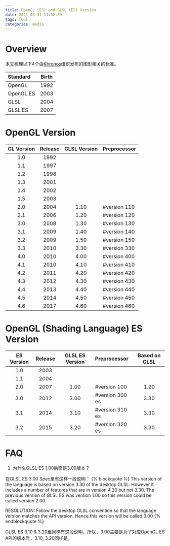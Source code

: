```yaml
---
title: OpenGL (ES) and GLSL (ES) Version
date: 2021-03-31 11:52:59
tags: [GL]
categories: media
---
```


# Overview
本文梳理以下4个由[Khronos](https://www.khronos.org/)组织发布的图形相关的标准。

<!--more-->

| Standard | Birth |
|:---------|:-----:|
| OpenGL   | 1992  |
| OpenGL ES| 2003  |
| GLSL     | 2004  |
| GLSL ES  | 2007  |

# OpenGL Version
| GL Version | Release | GLSL Version | Preprocessor |
|:----------:|:-------:|:------------:|:-------------|
| 1.0        | 1992    |              |              | 
| 1.1        | 1997    |              |              |
| 1.2        | 1998    |              |              |
| 1.3        | 2001    |              |              |
| 1.4        | 2002    |              |              |
| 1.5        | 2003    |              |              |
| 2.0        | 2004    | 1.10         | #version 110 |
| 2.1        | 2006    | 1.20         | #version 120 |
| 3.0        | 2008    | 1.30         | #version 130 |
| 3.1        | 2009    | 1.40         | #version 140 |
| 3.2        | 2009    | 1.50         | #version 150 | 
| 3.3        | 2010    | 3.30         | #version 330 |
| 4.0        | 2010    | 4.00         | #version 400 |
| 4.1        | 2010    | 4.10         | #version 410 |
| 4.2        | 2011    | 4.20         | #version 420 |
| 4.3        | 2012    | 4.30         | #version 430 |
| 4.4        | 2013    | 4.40         | #version 440 |
| 4.5        | 2014    | 4.50         | #version 450 |
| 4.6        | 2017    | 4.60         | #version 460 |

# OpenGL (Shading Language) ES Version
| ES Version | Release | GLSL ES Version | Preprocessor   | Based on GLSL |
|:----------:|:-------:|:---------------:|:---------------|:-------------:|
| 1.0        | 2003    |                 |                |               | 
| 1.1        | 2004    |                 |                |               |
| 2.0        | 2007    | 1.00            | #version 100   | 1.20          |
| 3.0        | 2012    | 3.00            | #version 300 es| 3.30          |
| 3.1        | 2014    | 3.10            | #version 310 es| 3.30          |
| 3.2        | 2015    | 3.20            | #version 320 es| 3.30          |

# FAQ
1. 为什么GLSL ES 1.00后面是3.00版本？

在GLSL ES 3.00 Spec里有这样一段说明：
{% blockquote %}
This version of the language is based on version 3.30 of the desktop GLSL. However it includes a number of features that are in version 4.20 but not 3.30. The previous version of GLSL ES was version 1.00 so this version could be called version 2.00.

RESOLUTION: Follow the desktop GLSL convention so that the language version matches the API version. Hence this version will be called 3.00
{% endblockquote %}

GLSL ES 3.10 & 3.20里同样有这段说明，所以，3.00主要是为了对应OpenGL ES API的版本号，3.10, 3.20同样是。

